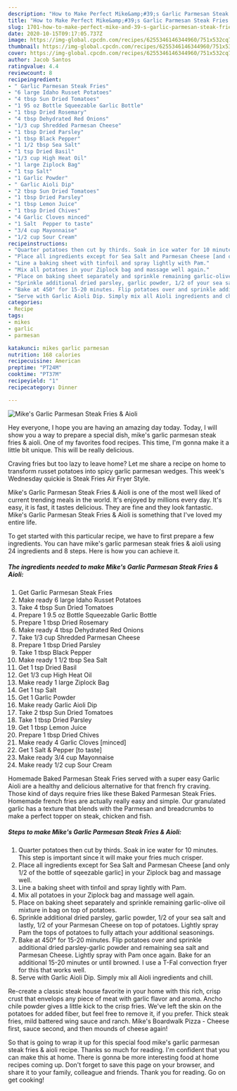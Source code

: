 ```yaml
---
description: "How to Make Perfect Mike&amp;#39;s Garlic Parmesan Steak Fries &amp;amp; Aioli"
title: "How to Make Perfect Mike&amp;#39;s Garlic Parmesan Steak Fries &amp;amp; Aioli"
slug: 1701-how-to-make-perfect-mike-and-39-s-garlic-parmesan-steak-fries-and-amp-aioli
date: 2020-10-15T09:17:05.737Z
image: https://img-global.cpcdn.com/recipes/6255346146344960/751x532cq70/mikes-garlic-parmesan-steak-fries-aioli-recipe-main-photo.jpg
thumbnail: https://img-global.cpcdn.com/recipes/6255346146344960/751x532cq70/mikes-garlic-parmesan-steak-fries-aioli-recipe-main-photo.jpg
cover: https://img-global.cpcdn.com/recipes/6255346146344960/751x532cq70/mikes-garlic-parmesan-steak-fries-aioli-recipe-main-photo.jpg
author: Jacob Santos
ratingvalue: 4.4
reviewcount: 8
recipeingredient:
- " Garlic Parmesan Steak Fries"
- "6 large Idaho Russet Potatoes"
- "4 tbsp Sun Dried Tomatoes"
- "1 95 oz Bottle Squeezable Garlic Bottle"
- "1 tbsp Dried Rosemary"
- "4 tbsp Dehydrated Red Onions"
- "1/3 cup Shredded Parmesan Cheese"
- "1 tbsp Dried Parsley"
- "1 tbsp Black Pepper"
- "1 1/2 tbsp Sea Salt"
- "1 tsp Dried Basil"
- "1/3 cup High Heat Oil"
- "1 large Ziplock Bag"
- "1 tsp Salt"
- "1 Garlic Powder"
- " Garlic Aioli Dip"
- "2 tbsp Sun Dried Tomatoes"
- "1 tbsp Dried Parsley"
- "1 tbsp Lemon Juice"
- "1 tbsp Dried Chives"
- "4 Garlic Cloves minced"
- "1 Salt  Pepper to taste"
- "3/4 cup Mayonnaise"
- "1/2 cup Sour Cream"
recipeinstructions:
- "Quarter potatoes then cut by thirds. Soak in ice water for 10 minutes. This step is important since it will make your fries much crisper."
- "Place all ingredients except for Sea Salt and Parmesan Cheese [and only 1/2 of the bottle of sqeezable garlic] in your Ziplock bag and massage well."
- "Line a baking sheet with tinfoil and spray lightly with Pam."
- "Mix all potatoes in your Ziplock bag and massage well again."
- "Place on baking sheet separately and sprinkle remaining garlic-olive oil mixture in bag on top of potatoes."
- "Sprinkle additional dried parsley, garlic powder, 1/2 of your sea salt and lastly, 1/2 of your Parmesan Cheese on top of potatoes. Lightly spray Pam the tops of potatoes to fully attach your additional seasonings."
- "Bake at 450° for 15-20 minutes. Flip potatoes over and sprinkle additional dried parsley-garlic powder and remaining sea salt and Parmesan Cheese. Lightly spray with Pam once again. Bake for an additional 15-20 minutes or until browned. I use a T-Fal convection fryer for this that works well."
- "Serve with Garlic Aioli Dip. Simply mix all Aioli ingredients and chill."
categories:
- Recipe
tags:
- mikes
- garlic
- parmesan

katakunci: mikes garlic parmesan 
nutrition: 168 calories
recipecuisine: American
preptime: "PT24M"
cooktime: "PT37M"
recipeyield: "1"
recipecategory: Dinner

---
```



![Mike&#39;s Garlic Parmesan Steak Fries &amp; Aioli](https://img-global.cpcdn.com/recipes/6255346146344960/751x532cq70/mikes-garlic-parmesan-steak-fries-aioli-recipe-main-photo.jpg)

Hey everyone, I hope you are having an amazing day today. Today, I will show you a way to prepare a special dish, mike&#39;s garlic parmesan steak fries &amp; aioli. One of my favorites food recipes. This time, I'm gonna make it a little bit unique. This will be really delicious.

Craving fries but too lazy to leave home? Let me share a recipe on home to transform russet potatoes into spicy garlic parmesan wedges. This week&#39;s Wednesday quickie is Steak Fries Air Fryer Style.

Mike&#39;s Garlic Parmesan Steak Fries &amp; Aioli is one of the most well liked of current trending meals in the world. It's enjoyed by millions every day. It's easy, it is fast, it tastes delicious. They are fine and they look fantastic. Mike&#39;s Garlic Parmesan Steak Fries &amp; Aioli is something that I've loved my entire life.


To get started with this particular recipe, we have to first prepare a few ingredients. You can have mike&#39;s garlic parmesan steak fries &amp; aioli using 24 ingredients and 8 steps. Here is how you can achieve it.

<!--inarticleads1-->

##### The ingredients needed to make Mike&#39;s Garlic Parmesan Steak Fries &amp; Aioli:

1. Get  Garlic Parmesan Steak Fries
1. Make ready 6 large Idaho Russet Potatoes
1. Take 4 tbsp Sun Dried Tomatoes
1. Prepare 1 9.5 oz Bottle Squeezable Garlic Bottle
1. Prepare 1 tbsp Dried Rosemary
1. Make ready 4 tbsp Dehydrated Red Onions
1. Take 1/3 cup Shredded Parmesan Cheese
1. Prepare 1 tbsp Dried Parsley
1. Take 1 tbsp Black Pepper
1. Make ready 1 1/2 tbsp Sea Salt
1. Get 1 tsp Dried Basil
1. Get 1/3 cup High Heat Oil
1. Make ready 1 large Ziplock Bag
1. Get 1 tsp Salt
1. Get 1 Garlic Powder
1. Make ready  Garlic Aioli Dip
1. Take 2 tbsp Sun Dried Tomatoes
1. Take 1 tbsp Dried Parsley
1. Get 1 tbsp Lemon Juice
1. Prepare 1 tbsp Dried Chives
1. Make ready 4 Garlic Cloves [minced]
1. Get 1 Salt &amp; Pepper [to taste]
1. Make ready 3/4 cup Mayonnaise
1. Make ready 1/2 cup Sour Cream


Homemade Baked Parmesan Steak Fries served with a super easy Garlic Aioli are a healthy and delicious alternative for that french fry craving. Those kind of days require fries like these Baked Parmesan Steak Fries. Homemade french fries are actually really easy and simple. Our granulated garlic has a texture that blends with the Parmesan and breadcrumbs to make a perfect topper on steak, chicken and fish. 

<!--inarticleads2-->

##### Steps to make Mike&#39;s Garlic Parmesan Steak Fries &amp; Aioli:

1. Quarter potatoes then cut by thirds. Soak in ice water for 10 minutes. This step is important since it will make your fries much crisper.
1. Place all ingredients except for Sea Salt and Parmesan Cheese [and only 1/2 of the bottle of sqeezable garlic] in your Ziplock bag and massage well.
1. Line a baking sheet with tinfoil and spray lightly with Pam.
1. Mix all potatoes in your Ziplock bag and massage well again.
1. Place on baking sheet separately and sprinkle remaining garlic-olive oil mixture in bag on top of potatoes.
1. Sprinkle additional dried parsley, garlic powder, 1/2 of your sea salt and lastly, 1/2 of your Parmesan Cheese on top of potatoes. Lightly spray Pam the tops of potatoes to fully attach your additional seasonings.
1. Bake at 450° for 15-20 minutes. Flip potatoes over and sprinkle additional dried parsley-garlic powder and remaining sea salt and Parmesan Cheese. Lightly spray with Pam once again. Bake for an additional 15-20 minutes or until browned. I use a T-Fal convection fryer for this that works well.
1. Serve with Garlic Aioli Dip. Simply mix all Aioli ingredients and chill.


Re-create a classic steak house favorite in your home with this rich, crisp crust that envelops any piece of meat with garlic flavor and aroma. Ancho chile powder gives a little kick to the crisp fries. We&#39;ve left the skin on the potatoes for added fiber, but feel free to remove it, if you prefer. Thick steak fries, mild battered wing sauce and ranch. Mike&#39;s Boardwalk Pizza - Cheese first, sauce second, and then mounds of cheese again! 

So that is going to wrap it up for this special food mike&#39;s garlic parmesan steak fries &amp; aioli recipe. Thanks so much for reading. I'm confident that you can make this at home. There is gonna be more interesting food at home recipes coming up. Don't forget to save this page on your browser, and share it to your family, colleague and friends. Thank you for reading. Go on get cooking!
